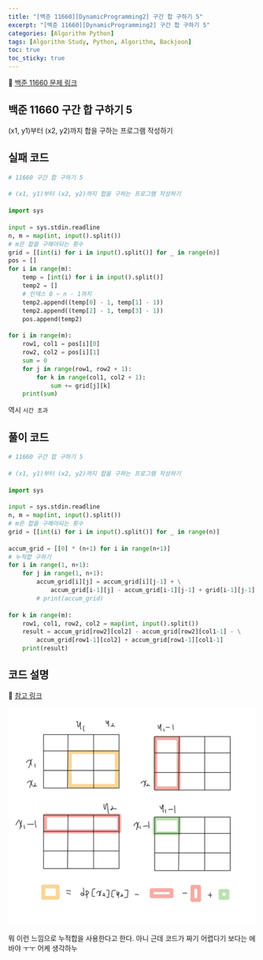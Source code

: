 ```yaml
---
title: "[백준 11660][DynamicProgramming2] 구간 합 구하기 5"
excerpt: "[백준 11660][DynamicProgramming2] 구간 합 구하기 5"
categories: [Algorithm Python]
tags: [Algorithm Study, Python, Algorithm, Backjoon]
toc: true
toc_sticky: true
---
```


📌 [백준 11660 문제 링크](https://www.acmicpc.net/problem/11660) <br>

## 백준 11660 구간 합 구하기 5

(x1, y1)부터 (x2, y2)까지 합을 구하는 프로그램 작성하기

## 실패 코드

```python
# 11660 구간 합 구하기 5

# (x1, y1)부터 (x2, y2)까지 합을 구하는 프로그램 작성하기

import sys

input = sys.stdin.readline
n, m = map(int, input().split())
# m은 합을 구해야되는 횟수
grid = [[int(i) for i in input().split()] for _ in range(n)]
pos = []
for i in range(m):
    temp = [int(i) for i in input().split()]
    temp2 = []
    # 인덱스 0 ~ n - 1까지
    temp2.append((temp[0] - 1, temp[1] - 1))
    temp2.append((temp[2] - 1, temp[3] - 1))
    pos.append(temp2)

for i in range(m):
    row1, col1 = pos[i][0]
    row2, col2 = pos[i][1]
    sum = 0
    for j in range(row1, row2 + 1):
        for k in range(col1, col2 + 1):
            sum += grid[j][k]
    print(sum)
```

역시 `시간 초과` <br>

## 풀이 코드

```python
# 11660 구간 합 구하기 5

# (x1, y1)부터 (x2, y2)까지 합을 구하는 프로그램 작성하기

import sys

input = sys.stdin.readline
n, m = map(int, input().split())
# m은 합을 구해야되는 횟수
grid = [[int(i) for i in input().split()] for _ in range(n)]

accum_grid = [[0] * (n+1) for i in range(n+1)]
# 누적합 구하기
for i in range(1, n+1):
    for j in range(1, n+1):
        accum_grid[i][j] = accum_grid[i][j-1] + \
            accum_grid[i-1][j] - accum_grid[i-1][j-1] + grid[i-1][j-1]
        # print(accum_grid)

for k in range(m):
    row1, col1, row2, col2 = map(int, input().split())
    result = accum_grid[row2][col2] - accum_grid[row2][col1-1] - \
        accum_grid[row1-1][col2] + accum_grid[row1-1][col1-1]
    print(result)

```

## 코드 설명

📌 [참고 링크](https://sodehdt-ldkt.tistory.com/76) <br>

![Alt text](../../../assets/image/Algorithm-Python/img1.daumcdn.png) <br>

뭐 이런 느낌으로 누적합을 사용한다고 한다. 아니 근데 코드가 짜기 어렵다기 보다는 에바야 ㅜㅜ 어케 생각하누
